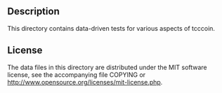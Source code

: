 Description
------------

This directory contains data-driven tests for various aspects of tcccoin.

License
--------

The data files in this directory are distributed under the MIT software
license, see the accompanying file COPYING or
http://www.opensource.org/licenses/mit-license.php.


